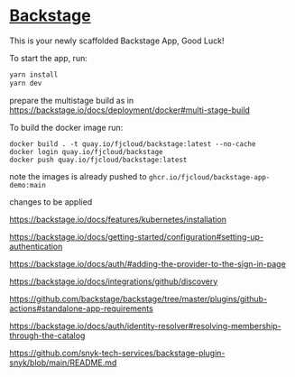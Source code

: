 # [Backstage](https://backstage.io)

This is your newly scaffolded Backstage App, Good Luck!

To start the app, run:

```sh
yarn install
yarn dev
```

prepare the multistage build as in 
https://backstage.io/docs/deployment/docker#multi-stage-build

To build the docker image run:

```shell
docker build . -t quay.io/fjcloud/backstage:latest --no-cache
docker login quay.io/fjcloud/backstage
docker push quay.io/fjcloud/backstage:latest
```

note the images is already pushed to `ghcr.io/fjcloud/backstage-app-demo:main`


changes to be applied

https://backstage.io/docs/features/kubernetes/installation

https://backstage.io/docs/getting-started/configuration#setting-up-authentication

https://backstage.io/docs/auth/#adding-the-provider-to-the-sign-in-page

https://backstage.io/docs/integrations/github/discovery

https://github.com/backstage/backstage/tree/master/plugins/github-actions#standalone-app-requirements

https://backstage.io/docs/auth/identity-resolver#resolving-membership-through-the-catalog

https://github.com/snyk-tech-services/backstage-plugin-snyk/blob/main/README.md